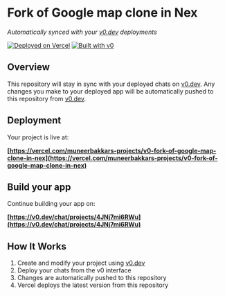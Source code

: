 # Fork of Google map clone in Nex

*Automatically synced with your [v0.dev](https://v0.dev) deployments*

[![Deployed on Vercel](https://img.shields.io/badge/Deployed%20on-Vercel-black?style=for-the-badge&logo=vercel)](https://vercel.com/muneerbakkars-projects/v0-fork-of-google-map-clone-in-nex)
[![Built with v0](https://img.shields.io/badge/Built%20with-v0.dev-black?style=for-the-badge)](https://v0.dev/chat/projects/4JNj7mi6RWu)

## Overview

This repository will stay in sync with your deployed chats on [v0.dev](https://v0.dev).
Any changes you make to your deployed app will be automatically pushed to this repository from [v0.dev](https://v0.dev).

## Deployment

Your project is live at:

**[https://vercel.com/muneerbakkars-projects/v0-fork-of-google-map-clone-in-nex](https://vercel.com/muneerbakkars-projects/v0-fork-of-google-map-clone-in-nex)**

## Build your app

Continue building your app on:

**[https://v0.dev/chat/projects/4JNj7mi6RWu](https://v0.dev/chat/projects/4JNj7mi6RWu)**

## How It Works

1. Create and modify your project using [v0.dev](https://v0.dev)
2. Deploy your chats from the v0 interface
3. Changes are automatically pushed to this repository
4. Vercel deploys the latest version from this repository